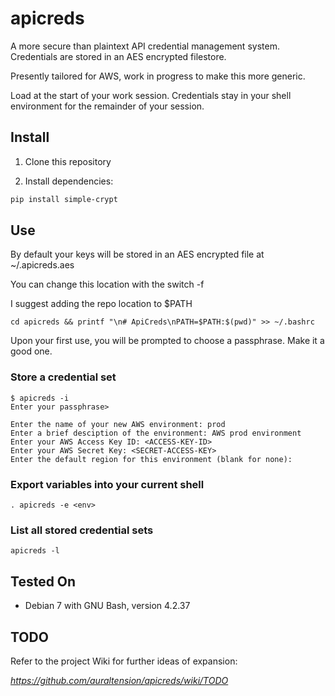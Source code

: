 apicreds
========

A more secure than plaintext API credential management system.  Credentials are stored in an AES encrypted filestore.

Presently tailored for AWS, work in progress to make this more generic.

Load at the start of your work session.  Credentials stay in your shell environment for the remainder of your session.


Install
-------

1) Clone this repository

2) Install dependencies:

```bash
pip install simple-crypt
```

Use
----

By default your keys will be stored in an AES encrypted file at ~/.apicreds.aes

You can change this location with the switch -f

I suggest adding the repo location to $PATH
```
cd apicreds && printf "\n# ApiCreds\nPATH=$PATH:$(pwd)" >> ~/.bashrc
```
Upon your first use, you will be prompted to choose a passphrase. Make it a good one.

### Store a credential set
```
$ apicreds -i
Enter your passphrase>

Enter the name of your new AWS environment: prod
Enter a brief desciption of the environment: AWS prod environment
Enter your AWS Access Key ID: <ACCESS-KEY-ID>
Enter your AWS Secret Key: <SECRET-ACCESS-KEY>
Enter the default region for this environment (blank for none):
```

### Export variables into your current shell
```
. apicreds -e <env>
```

### List all stored credential sets

```
apicreds -l
```

Tested On
---------

* Debian 7 with GNU Bash, version 4.2.37

TODO
-----

Refer to the project Wiki for further ideas of expansion:

*https://github.com/auraltension/apicreds/wiki/TODO*
